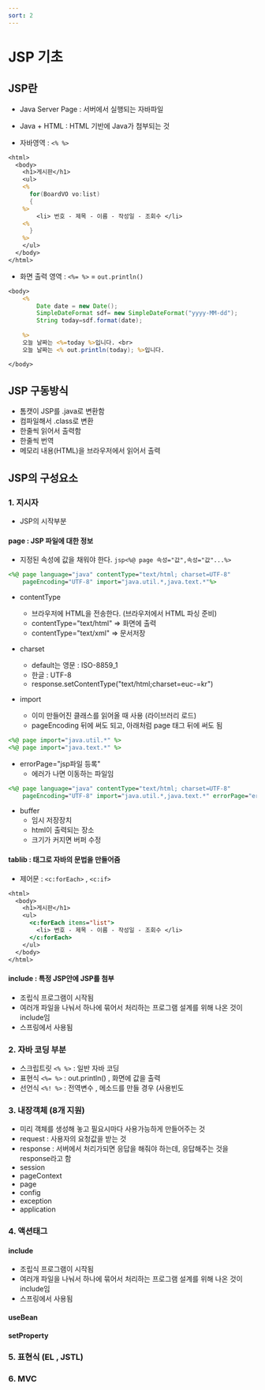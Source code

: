 ```yaml
---
sort: 2
---
```


# JSP 기초

## JSP란

- Java Server Page : 서버에서 실행되는 자바파일
- Java + HTML : HTML 기반에 Java가 첨부되는 것

- 자바영역 : ```<% %>```

```jsp
<html>
  <body>
    <h1>게시판</h1>
    <ul>
    <%
      for(BoardVO vo:list)
      {
    %>
        <li> 번호 - 제목 - 이름 - 작성일 - 조회수 </li>
    <%
      }
    %>
    </ul>
  </body>
</html>
```

- 화면 출력 영역 : ```<%= %>``` = ```out.println()```

```jsp
<body>
	<%
		Date date = new Date();
		SimpleDateFormat sdf= new SimpleDateFormat("yyyy-MM-dd");
		String today=sdf.format(date);
	
	%>
	오늘 날짜는 <%=today %>입니다. <br>
	오늘 날짜는 <% out.println(today); %>입니다.

</body>
```


## JSP 구동방식

- 톰캣이 JSP를 .java로 변환함 
- 컴파일해서 .class로 변환
- 한줄씩 읽어서 출력함
- 한줄씩 번역
- 메모리 내용(HTML)을 브라우저에서 읽어서 출력

## JSP의 구성요소
### 1. 지시자
- JSP의 시작부분

#### page : JSP 파일에 대한 정보
- 지정된 속성에 값을 채워야 한다. ```jsp<%@ page 속성="값",속성="값"...%>```

```JSP
<%@ page language="java" contentType="text/html; charset=UTF-8"
    pageEncoding="UTF-8" import="java.util.*,java.text.*"%> 
```

- contentType
  - 브라우저에 HTML을 전송한다. (브라우저에서 HTML 파싱 준비)
  - contentType="text/html" => 화면에 출력
  - contentType="text/xml" => 문서저장

- charset
  - default는 영문 : ISO-8859_1 
  - 한글 : UTF-8
  - response.setContentType("text/html;charset=euc-=kr")

- import
  - 이미 만들어진 클래스를 읽어올 때 사용 (라이브러리 로드)
  - pageEncoding 뒤에 써도 되고, 아래처럼 page 태그 뒤에 써도 됨

```jsp
<%@ page import="java.util.*" %>
<%@ page import="java.text.*" %>
```

- errorPage="jsp파일 등록"
  - 에러가 나면 이동하는 파일임

```jsp
<%@ page language="java" contentType="text/html; charset=UTF-8"
    pageEncoding="UTF-8" import="java.util.*,java.text.*" errorPage="error.jsp"%> 
```

- buffer
  - 임시 저장장치
  - html이 출력되는 장소
  - 크기가 커지면 버퍼 수정


#### tablib : 태그로 자바의 문법을 만들어줌 
  - 제어문 : ```<c:forEach>``` , ```<c:if>```

```jsp
<html>
  <body>
    <h1>게시판</h1>
    <ul>
      <c:forEach items="list">
        <li> 번호 - 제목 - 이름 - 작성일 - 조회수 </li>
      </c:forEach>
    </ul>
  </body>
</html>
```

#### include : 특정 JSP안에 JSP를 첨부
- 조립식 프로그램이 시작됨
- 여러개 파일을 나눠서 하나에 묶어서 처리하는 프로그램 설계를 위해 나온 것이 include임
- 스프링에서 사용됨

### 2. 자바 코딩 부분
- 스크립트릿 ```<% %>``` : 일반 자바 코딩
- 표현식 ```<%= %>``` : out.println() , 화면에 값을 출력
- 선언식 ```<%! %>``` :  전역변수 , 메소드를 만들 경우 (사용빈도


### 3. 내장객체 (8개 지원)
- 미리 객체를 생성해 놓고 필요시마다 사용가능하게 만들어주는 것
- request : 사용자의 요청값을 받는 것
- response : 서버에서 처리가되면 응답을 해줘야 하는데, 응답해주는 것을 response라고 함
- session
- pageContext
- page
- config
- exception
- application


### 4. 액션태그
#### include 
- 조립식 프로그램이 시작됨
- 여러개 파일을 나눠서 하나에 묶어서 처리하는 프로그램 설계를 위해 나온 것이 include임
- 스프링에서 사용됨

#### useBean

#### setProperty


### 5. 표현식 (EL , JSTL)

### 6. MVC 
